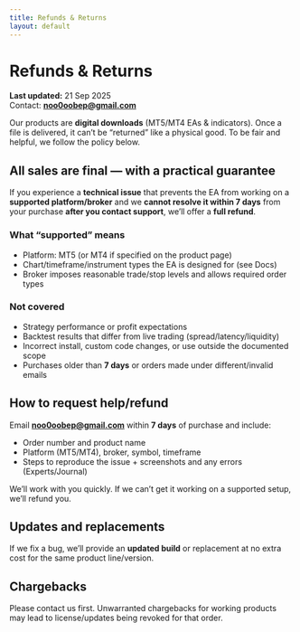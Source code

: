 ```yaml
---
title: Refunds & Returns
layout: default
---
```


# Refunds & Returns
**Last updated:** 21 Sep 2025  
Contact: **noo0oobep@gmail.com**

Our products are **digital downloads** (MT5/MT4 EAs & indicators). Once a file is delivered, it can’t be “returned” like a physical good. To be fair and helpful, we follow the policy below.

## All sales are final — with a practical guarantee
If you experience a **technical issue** that prevents the EA from working on a **supported platform/broker** and we **cannot resolve it within 7 days** from your purchase **after you contact support**, we’ll offer a **full refund**.

### What “supported” means
- Platform: MT5 (or MT4 if specified on the product page)
- Chart/timeframe/instrument types the EA is designed for (see Docs)
- Broker imposes reasonable trade/stop levels and allows required order types

### Not covered
- Strategy performance or profit expectations  
- Backtest results that differ from live trading (spread/latency/liquidity)  
- Incorrect install, custom code changes, or use outside the documented scope  
- Purchases older than **7 days** or orders made under different/invalid emails

## How to request help/refund
Email **noo0oobep@gmail.com** within **7 days** of purchase and include:
- Order number and product name
- Platform (MT5/MT4), broker, symbol, timeframe
- Steps to reproduce the issue + screenshots and any errors (Experts/Journal)

We’ll work with you quickly. If we can’t get it working on a supported setup, we’ll refund you.

## Updates and replacements
If we fix a bug, we’ll provide an **updated build** or replacement at no extra cost for the same product line/version.

## Chargebacks
Please contact us first. Unwarranted chargebacks for working products may lead to license/updates being revoked for that order.

